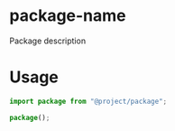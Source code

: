 # package-name

Package description

# Usage

```typescript
import package from "@project/package";

package();
```
